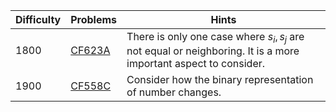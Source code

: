 | Difficulty | Problems | Hints |
| -------- | -------- |-------- |
| 1800 | [CF623A](https://codeforces.com/problemset/problem/623/A) | There is only one case where $s_i, s_j$ are not equal or neighboring. It is a more important aspect to consider. |
| 1900 | [CF558C](https://codeforces.com/problemset/problem/558/C) | Consider how the binary representation of number changes. |